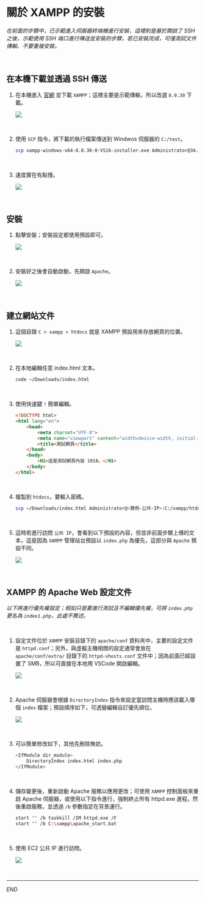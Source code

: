 # 關於 XAMPP 的安裝

_在前面的步驟中，已示範進入伺服器終端機進行安裝，這裡則是基於開啟了 SSH 之後，示範使用 SSH 端口進行傳送並安裝的步驟，若已安裝完成，可僅測試文件傳輸、不要重複安裝。_

<br>

## 在本機下載並透過 SSH 傳送

1. 在本機進入 [官網](https://www.apachefriends.org/zh_tw/download.html) 並下載 `XAMPP`；這裡主要是示範傳輸，所以改選 `8.0.30` 下載。

    ![](images/img_14.png)

<br>

2. 使用 `SCP` 指令，將下載的執行檔案傳送到 Windwos 伺服器的 `C:/test`。

    ```bash
    scp xampp-windows-x64-8.0.30-0-VS16-installer.exe Administrator@34.237.2.154:C:/test
    ```

<br>

3. 速度實在有點慢。

    ![](images/img_53.png)

<br>

## 安裝

1. 點擊安裝；安裝設定都使用預設即可。

    ![](images/img_54.png)

<br>

2. 安裝好之後會自動啟動，先開啟 `Apache`。

    ![](images/img_08.png)

<br>

## 建立網站文件

1. 這個目錄 `C > xampp > htdocs` 就是 XAMPP 預設用來存放網頁的位置。

    ![](images/img_15.png)

<br>

2. 在本地編輯任意 index.html 文本。

    ```bash
    code ~/Downloads/index.html
    ```

<br>

3. 使用快速鍵 `!` 簡單編輯。

    ```html
    <!DOCTYPE html>
    <html lang="en">
        <head>
            <meta charset="UTF-8">
            <meta name="viewport" content="width=device-width, initial-scale=1.0">
            <title>測試網頁</title>
        </head>
        <body>
            <H1>這是測試網頁內容 1018。</H1>
        </body>
    </html>
    ```

<br>

4. 複製到 `htdocs`，要輸入密碼。

    ```bash
    scp ~/Downloads/index.html Administrator@<實例-公共-IP>:C:/xampp/htdocs
    ```

<br>

5. 這時若進行訪問 `公共 IP`，會看到以下預設的內容，但並非前面步驟上傳的文本，這是因為 `XAMPP` 管理站台預設以 `index.php` 為優先，這部分與 `Apache` 預設不同。

    ![](images/img_94.png)

<br>

## XAMPP 的 Apache Web 設定文件

_以下將進行優先權設定；假如只是要進行測試且不編輯優先權，可將 `index.php` 更名為 `index1.php`，此處不贅述。_

<br>

1. 設定文件位於 `XAMPP` 安裝目錄下的 `apache/conf` 資料夾中，主要的設定文件是 `httpd.conf`；另外，與虛擬主機相關的設定通常會放在 `apache/conf/extra/` 目錄下的 `httpd-vhosts.conf` 文件中；因為前面已經設置了 SMB，所以可直接在本地用 VSCode 開啟編輯。

    ![](images/img_95.png)

<br>

2. Apache 伺服器會根據 `DirectoryIndex` 指令來設定當訪問主機時應該載入哪個 `index` 檔案；預設順序如下，可透變編輯自訂優先順位。

    ![](images/img_55.png)

<br>

3. 可以簡單修改如下，其他先刪除無妨。

    ```bash
    <IfModule dir_module>
        DirectoryIndex index.html index.php
    </IfModule>
    ```

<br>

4. 儲存變更後，重新啟動 Apache 服務以應用更改；可使用 `XAMPP` 控制面板來重啟 Apache 伺服器，或使用以下指令進行，強制終止所有 httpd.exe 進程，然後重啟服務，並透過 `/b` 參數指定在背景運行。

    ```bash
    start "" /b taskkill /IM httpd.exe /F
    start "" /b C:\xampp\apache_start.bat
    ```

<br>

5. 使用 EC2 公共 IP 進行訪問。

    ![](images/img_56.png)

<br>

___

_END_
